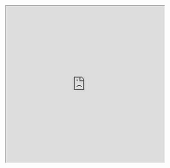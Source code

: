 <iframe
    src="https://mozilla.github.io/pdf.js/web/viewer.html?file=https://raw.githubusercontent.com/fortierq/cours/main/sql/cours/5_er/er.pdf#zoom=page-fit&pagemode=none"
    height=500 width=100% allowfullscreen></iframe>
